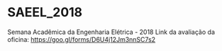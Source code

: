 # SAEEL_2018
Semana Acadêmica da Engenharia Elétrica - 2018
Link da avaliação da oficina: https://goo.gl/forms/D6U4j12Jm3nnSC7s2 
